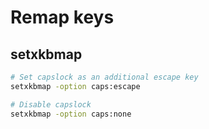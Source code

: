 # Remap keys

## setxkbmap
```bash
# Set capslock as an additional escape key
setxkbmap -option caps:escape

# Disable capslock
setxkbmap -option caps:none
```
